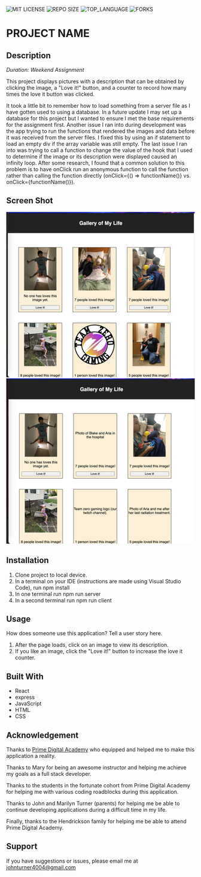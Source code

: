 ![MIT LICENSE](https://img.shields.io/github/license/scottbromander/the_marketplace.svg?style=flat-square)
![REPO SIZE](https://img.shields.io/github/repo-size/scottbromander/the_marketplace.svg?style=flat-square)
![TOP_LANGUAGE](https://img.shields.io/github/languages/top/scottbromander/the_marketplace.svg?style=flat-square)
![FORKS](https://img.shields.io/github/forks/scottbromander/the_marketplace.svg?style=social)

# PROJECT NAME

## Description

_Duration: Weekend Assignment_

This project displays pictures with a description that can be obtained by clicking the image, a "Love it!" button, and a counter to record how many times the love it button was clicked. 

It took a little bit to remember how to load something from a server file as I have gotten used to using a database. In a future update I may set up a database for this project but I wanted to ensure I met the base requirements for the assignment first. Another issue I ran into during development was the app trying to run the functions that rendered the images and data before it was received from the server files. I fixed this by using an if statement to load an empty div if the array variable was still empty. The last issue I ran into was trying to call a function to change the value of the hook that I used to determine if the image or its description were displayed caused an infinity loop. After some research, I found that a common solution to this problem is to have onClick run an anonymous function to call the function rather than calling the function directly (onClick={() => functionName()} vs. onClick={functionName()}).

## Screen Shot

![screen shot one](screen-shot-1.png)
![screen shot two](screen-shot-2.png)

## Installation

1. Clone project to local device.
2. In a terminal on your IDE (instructions are made using Visual Studio Code), run npm install
3. In one terminal run npm run server
4. In a second terminal run npm run client

## Usage
How does someone use this application? Tell a user story here.

1. After the page loads, click on an image to view its description.
2. If you like an image, click the "Love it!" button to increase the love it counter. 


## Built With

- React
- express
- JavaScript
- HTML
- CSS

## Acknowledgement
Thanks to [Prime Digital Academy](www.primeacademy.io) who equipped and helped me to make this application a reality. 

Thanks to Mary for being an awesome instructor and helping me achieve my goals as a full stack developer.

Thanks to the students in the fortunate cohort from Prime Digital Academy for helping me with various coding roadblocks during this application.

Thanks to John and Marilyn Turner (parents) for helping me be able to continue developing applications during a difficult time in my life.

Finally, thanks to the Hendrickson family for helping me be able to attend Prime Digital Academy.

## Support
If you have suggestions or issues, please email me at [johnturner4004@gmail.com](mailto:johnturner4004@gmail.com)
